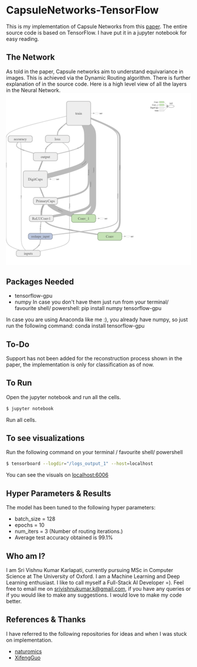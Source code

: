 # CapsuleNetworks-TensorFlow
This is my implementation of Capsule Networks from this [paper](https://arxiv.org/abs/1710.09829). 
The entire source code is based on TensorFlow. I have put it in a jupyter notebook for easy reading. 

## The Network
As told in the paper, Capsule networks aim to understand equivariance in images. This is achieved via the Dynamic Routing algorithm. There is further explanation of in the source code. Here is a high level view of all the layers in the Neural Network.
<img src = 'results/neural_network.png'>

## Packages Needed
* tensorflow-gpu
* numpy
In case you don't have them just run from your terminal/ favourite shell/ powershell:
pip install numpy tensorflow-gpu

In case you are using Anaconda like me :), you already have numpy, so just run the following command:
conda install tensorflow-gpu

## To-Do
Support has not been added for the reconstruction process shown in the paper, the implementation is only for classification as of now.

## To Run
Open the jupyter notebook and run all the cells.
```bash
$ jupyter notebook
```
Run all cells.

## To see visualizations
Run the following command on your terminal / favourite shell/ powershell

```bash
$ tensorboard --logdir="/logs_output_1" --host=localhost
```
You can see the visuals on [localhost:6006](http://localhost:6006)

## Hyper Parameters & Results
The model has been tuned to the following hyper parameters:
* batch_size = 128
* epochs = 10
* num_iters = 3 (Number of routing iterations.)
* Average test accuracy obtained is 99.1%

## Who am I?
I am Sri Vishnu Kumar Karlapati, currently pursuing MSc in Computer Science at The University of Oxford. I am a Machine Learning and Deep Learning enthusiast. I like to call myself a Full-Stack AI Developer =). 
Feel free to email me on [srivishnukumar.k@gmail.com](mailto:srivishnukumar.k@gmail.com), if you have any queries or if you would like to make any suggestions. I would love to make my code better.

## References & Thanks
I have referred to the following repositories for ideas and when I was stuck on implementation.
* [naturomics](https://github.com/naturomics/CapsNet-Tensorflow)
* [XifengGuo](https://github.com/XifengGuo/CapsNet-Keras)